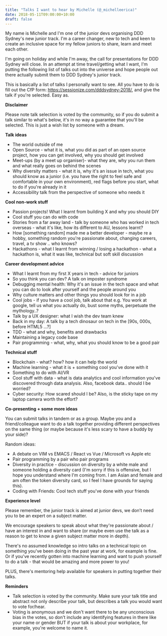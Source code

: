 ```yaml
---
title: "Talks I want to hear by Michelle (@_michelleerica)"
date: 2018-05-11T09:00:00+10:00
draft: false
---
```

My name is Michelle and I'm one of the junior devs organising DDD Sydney's new junior track. I'm a career changer, new to tech and keen to create an inclusive space for my fellow juniors to share, learn and meet each other.


I'm going on holiday and while I'm away, the call for presentations for DDD Sydney will close. In an attempt at time travel/getting what I want, I'm putting the following list of talks out into the universe and hope people out there actually submit them to DDD Sydney's junior track.

This is basically a list of talks I personally want to see. All you have to do is fill out the CfP form: https://sessionize.com/dddsydney-2018/, and give the talk if you're selected. Easy as.

**Disclaimer**

Please note talk selection is voted by the community, so if you do submit a talk similar to what's below, it's in no way a guarantee that you'll be selected. This is just a wish list by someone with a dream.


**Talk ideas**
- The world outside of me
- Open Source - what it is, what you did as part of an open source project, how you can get involved, why you should get involved
- Meet-ups (by a meet up organiser)- what they are, why you run them and what really goes on behind the scenes
- Why diversity matters - what it is, why it's an issue in tech, what you should know as a junior (i.e. you have the right to feel safe and comfortable in your own environment), red flags before you start, what to do if you're already in it
- Accessibility talk from the perspective of someone who needs it


**Cool non-work stuff**
- Passion projects! What I learnt from building X and why you should DIY
- Cool stuff you can do with code
- Stories from a far away land - talk by someone who has worked in tech overseas - what it's like, how its different to AU, lessons learnt?
- How [something random] made me a better developer - maybe re a hobby, something random you're passionate about, changing careers, travel, a tv show .. who knows?
- Hackathons - what I learnt from winning / losing a hackathon - what a hackathon is, what it was like, technical but soft skill discussion


**Career development advice**
- What I learnt from my first X years in tech - advice for juniors
- So you think you can dev? A talk on imposter syndrome
- Debugging mental health: Why it's an issue in the tech space and what you can do to look after yourself and the people around you
- Why culture matters and other things you should look for in a job
- Cool jobs - if you have a cool job, talk about that e.g. You work at google, tell us what you actually do, bust some myths, perpetuate the mythology..?
- Talk by a UX designer: what I wish the dev team knew
- Back in my day: A talk by a tech dinosaur on tech in the [90s, 000s, before HTML5 ...?]
- TDD - what and why, benefits and drawbacks
- Maintaining a legacy code base
- Pair programming - what, why, what you should know to be a good pair


**Technical stuff**
- Blockchain - what? how? how it can help the world
- Machine learning - what it is + something cool you've done with it
- Something to do with AI/VR
- Cool stuff with data - what is data analytics and cool information you've discovered through data analysis. Also, facebook data.. should I be worried?
- Cyber security: How scared should I be? Also, is the sticky tape on my laptop camera worth the effort?


**Co-presenting + some more ideas**

You can submit talks in tandem or as a group. Maybe you and a friend/colleague want to do a talk together providing different perspectives on the same thing (or maybe because it's less scary to have a buddy by your side)?

Random ideas:
- A debate on VIM vs EMACS / React vs Vue / Microsoft vs Apple etc
- Pair programming by a pair who pair programs
- Diversity in practice - discussion on diversity by a white male and someone holding a diversity card (I'm sorry if this is offensive, but I hope you understand where I'm coming from. I am Asian and female and am often the token diversity card, so I feel I have grounds for saying this).
- Coding with Friends: Cool tech stuff you've done with your friends


**Experience level**

Please remember, the junior track is aimed at junior devs, we don’t need you to be an expert on a subject matter.

We encourage speakers to speak about what they're passionate about / have an interest in and want to share (or maybe even use the talk as a reason to get to know a given subject matter more in depth). 

There's no assumed knowledge so intro talks on a technical topic on something you've been doing in the past year at work, for example is fine. Or if you've recently gotten into machine learning and want to push yourself to do a talk - that would be amazing and more power to you! 

PLUS, there's mentoring help available for speakers in putting together their talks.

**Reminders**
- Talk selection is voted by the community. Make sure your talk title and abstract not only describe your talk, but describes a talk you would want to vote for/hear.
- Voting is anonymous and we don't want there to be any unconscious bias in the votes, so don't include any identifying features in there like your name or gender BUT if your talk is about your workplace, for example, you're welcome to name it.


